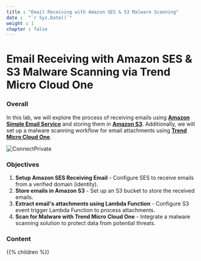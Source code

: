 ```yaml
---
title : "Email Receiving with Amazon SES & S3 Malware Scanning"
date :  "`r Sys.Date()`" 
weight : 1 
chapter : false
---
```

# Email Receiving with Amazon SES & S3 Malware Scanning via Trend Micro Cloud One

### Overall
In this lab, we will explore the process of receiving emails using **[Amazon Simple Email Service](https://aws.amazon.com/ses/)** and storing them in **[Amazon S3](https://aws.amazon.com/vi/s3/)**. Additionally, we will set up a malware scanning workflow for email attachments using **[Trend Micro Cloud One](http://www.trendmicro.com/aws)**.

![ConnectPrivate](/images/diagram.png) 

### Objectives

1. **Setup Amazon SES Receiving Email** - Configure SES to receive emails from a verified domain (identity).
2. **Store emails in Amazon S3** - Set up an S3 bucket to store the received emails.
3. **Extract email's attachments using Lambda Function** - Configure S3 event trigger Lambda Function to process attachments.
4. **Scan for Malware with Trend Micro Cloud One** - Integrate a malware scanning solution to protect data from potential threats.

### Content

{{% children  %}}